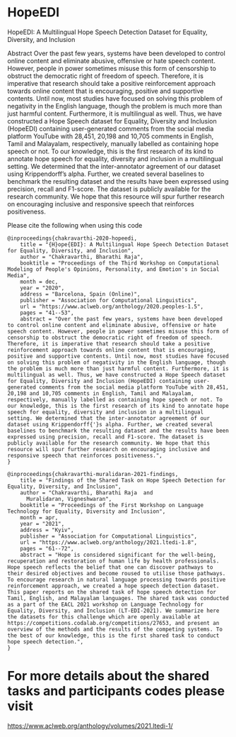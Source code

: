 # HopeEDI
HopeEDI: A Multilingual Hope Speech Detection Dataset for Equality, Diversity, and Inclusion

Abstract
Over the past few years, systems have been developed to control online content and eliminate abusive, offensive or hate speech content. 
However, people in power sometimes misuse this form of censorship to obstruct the democratic right of freedom of speech. 
Therefore, it is imperative that research should take a positive reinforcement approach towards online content that is encouraging, positive and supportive contents. Until now, most studies have focused on solving this problem of negativity in the English language, though the problem is much more than just harmful content. Furthermore, it is multilingual as well. Thus, we have constructed a Hope Speech dataset for Equality, Diversity and Inclusion (HopeEDI) containing user-generated comments from the social media platform YouTube with 28,451, 20,198 and 10,705 comments in English, Tamil and Malayalam, respectively, manually labelled as containing hope speech or not. To our knowledge, this is the first research of its kind to annotate hope speech for equality, diversity and inclusion in a multilingual setting. We determined that the inter-annotator agreement of our dataset using Krippendorff’s alpha. Further, we created several baselines to benchmark the resulting dataset and the results have been expressed using precision, recall and F1-score. The dataset is publicly available for the research community. 
We hope that this resource will spur further research on encouraging inclusive and responsive speech that reinforces positiveness.

Please cite the following when using this code
```
@inproceedings{chakravarthi-2020-hopeedi,
    title = "{H}ope{EDI}: A Multilingual Hope Speech Detection Dataset for Equality, Diversity, and Inclusion",
    author = "Chakravarthi, Bharathi Raja",
    booktitle = "Proceedings of the Third Workshop on Computational Modeling of People's Opinions, Personality, and Emotion's in Social Media",
    month = dec,
    year = "2020",
    address = "Barcelona, Spain (Online)",
    publisher = "Association for Computational Linguistics",
    url = "https://www.aclweb.org/anthology/2020.peoples-1.5",
    pages = "41--53",
    abstract = "Over the past few years, systems have been developed to control online content and eliminate abusive, offensive or hate speech content. However, people in power sometimes misuse this form of censorship to obstruct the democratic right of freedom of speech. Therefore, it is imperative that research should take a positive reinforcement approach towards online content that is encouraging, positive and supportive contents. Until now, most studies have focused on solving this problem of negativity in the English language, though the problem is much more than just harmful content. Furthermore, it is multilingual as well. Thus, we have constructed a Hope Speech dataset for Equality, Diversity and Inclusion (HopeEDI) containing user-generated comments from the social media platform YouTube with 28,451, 20,198 and 10,705 comments in English, Tamil and Malayalam, respectively, manually labelled as containing hope speech or not. To our knowledge, this is the first research of its kind to annotate hope speech for equality, diversity and inclusion in a multilingual setting. We determined that the inter-annotator agreement of our dataset using Krippendorff{'}s alpha. Further, we created several baselines to benchmark the resulting dataset and the results have been expressed using precision, recall and F1-score. The dataset is publicly available for the research community. We hope that this resource will spur further research on encouraging inclusive and responsive speech that reinforces positiveness.",
}

@inproceedings{chakravarthi-muralidaran-2021-findings,
    title = "Findings of the Shared Task on Hope Speech Detection for Equality, Diversity, and Inclusion",
    author = "Chakravarthi, Bharathi Raja  and
      Muralidaran, Vigneshwaran",
    booktitle = "Proceedings of the First Workshop on Language Technology for Equality, Diversity and Inclusion",
    month = apr,
    year = "2021",
    address = "Kyiv",
    publisher = "Association for Computational Linguistics",
    url = "https://www.aclweb.org/anthology/2021.ltedi-1.8",
    pages = "61--72",
    abstract = "Hope is considered significant for the well-being, recuperation and restoration of human life by health professionals. Hope speech reflects the belief that one can discover pathways to their desired objectives and become roused to utilise those pathways. To encourage research in natural language processing towards positive reinforcement approach, we created a hope speech detection dataset. This paper reports on the shared task of hope speech detection for Tamil, English, and Malayalam languages. The shared task was conducted as a part of the EACL 2021 workshop on Language Technology for Equality, Diversity, and Inclusion (LT-EDI-2021). We summarize here the datasets for this challenge which are openly available at https://competitions.codalab.org/competitions/27653, and present an overview of the methods and the results of the competing systems. To the best of our knowledge, this is the first shared task to conduct hope speech detection.",
}
```
# For more details about the shared tasks and participants codes please visit
https://www.aclweb.org/anthology/volumes/2021.ltedi-1/ 

